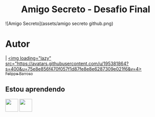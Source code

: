 <h1 align="center"> Amigo Secreto - Desafio Final </h1>

![Amigo Secreto](assets/amigo secreto github.png)



# Autor

| [<img loading="lazy" src="https://avatars.githubusercontent.com/u/195381864?s=400&u=75e8e856f470f057f1d87fe8e8e6287309e021f6&v=4><br><sub>Felippe Barroso</sub>](https://github.com/lippebarroso)



## Estou aprendendo

<img loading="lazy" src="https://cdn.jsdelivr.net/gh/devicons/devicon/icons/java/java-original.svg" width="40" height="40"/> <img loading="lazy" src="https://cdn.jsdelivr.net/gh/devicons/devicon/icons/linux/linux-original.svg" width="40" height="40"/>
